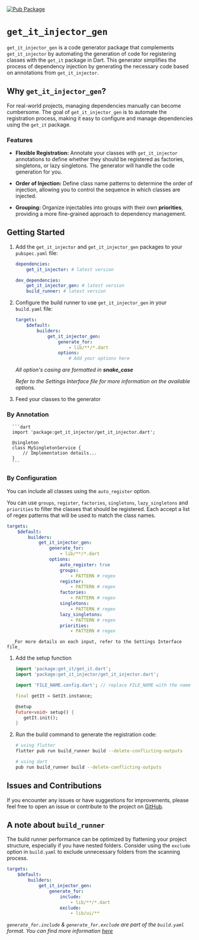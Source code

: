 [![Pub Package](https://img.shields.io/pub/v/get_it_injector_gen.svg)](https://pub.dev/packages/get_it_injector_gen)

# `get_it_injector_gen`

`get_it_injector_gen` is a code generator package that complements `get_it_injector` by automating the generation of code for registering classes with the `get_it` package in Dart. This generator simplifies the process of dependency injection by generating the necessary code based on annotations from `get_it_injector`.

## Why `get_it_injector_gen`?

For real-world projects, managing dependencies manually can become cumbersome. The goal of `get_it_injector_gen` is to automate the registration process, making it easy to configure and manage dependencies using the `get_it` package.

### Features

-   **Flexible Registration:** Annotate your classes with `get_it_injector` annotations to define whether they should be registered as factories, singletons, or lazy singletons. The generator will handle the code generation for you.

-   **Order of Injection:** Define class name patterns to determine the order of injection, allowing you to control the sequence in which classes are injected.

-   **Grouping:** Organize injectables into groups with their own **priorities**, providing a more fine-grained approach to dependency management.

## Getting Started

1. Add the `get_it_injector` and `get_it_injector_gen` packages to your `pubspec.yaml` file:

    ```yaml
    dependencies:
        get_it_injector: # latest version

    dev_dependencies:
        get_it_injector_gen: # latest version
        build_runner: # latest version
    ```

2. Configure the build runner to use `get_it_injector_gen` in your `build.yaml` file:

    ```yaml
    targets:
        $default:
            builders:
                get_it_injector_gen:
                    generate_for:
                        - lib/**/*.dart
                    options:
                        # Add your options here
    ```

    _All option's casing are formatted in **snake_case**_

    _Refer to the Settings Interface file for more information on the available options._

3. Feed your classes to the generator

### By Annotation

      ```dart
      import 'package:get_it_injector/get_it_injector.dart';

      @singleton
      class MySingletonService {
          // Implementation details...
      }
      ```

### By Configuration

You can include all classes using the `auto_register` option.

You can use `groups`, `register`, `factories`, `singletons`, `lazy_singletons` and `priorities` to filter the classes that should be registered. Each accept a list of regex patterns that will be used to match the class names.

```yaml
targets:
    $default:
        builders:
            get_it_injector_gen:
                generate_for:
                    - lib/**/*.dart
                options:
                    auto_register: true
                    groups:
                        - PATTERN # regex
                    register:
                        - PATTERN # regex
                    factories:
                        - PATTERN # regex
                    singletons:
                        - PATTERN # regex
                    lazy_singletons:
                        - PATTERN # regex
                    priorities:
                        - PATTERN # regex
```

      _For more details on each input, refer to the Settings Interface file_

1. Add the setup function

    ```dart
    import 'package:get_it/get_it.dart';
    import 'package:get_it_injector/get_it_injector.dart';

    import 'FILE_NAME.config.dart'; // replace FILE_NAME with the name of _this_ file

    final getIt = GetIt.instance;

    @setup
    Future<void> setup() {
       getIt.init();
    }
    ```

2. Run the build command to generate the registration code:

    ```bash
    # using flutter
    flutter pub run build_runner build --delete-conflicting-outputs

    # using dart
    pub run build_runner build --delete-conflicting-outputs
    ```

## Issues and Contributions

If you encounter any issues or have suggestions for improvements, please feel free to open an issue or contribute to the project on [GitHub](https://github.com/your-username/get_it_injector_gen).

## A note about `build_runner`

The build runner performance can be optimized by flattening your project structure, especially if you have nested folders. Consider using the `exclude` option in `build.yaml` to exclude unnecessary folders from the scanning process.

```yaml
targets:
    $default:
        builders:
            get_it_injector_gen:
                generate_for:
                    include:
                        - lib/**/*.dart
                    exclude:
                        - lib/ui/**
```

_`generate_for.include` & `generate_for.exclude` are part of the `build.yaml` format. You can find more information [here](https://github.com/dart-lang/build/blob/master/docs/build_yaml_format.md)_
